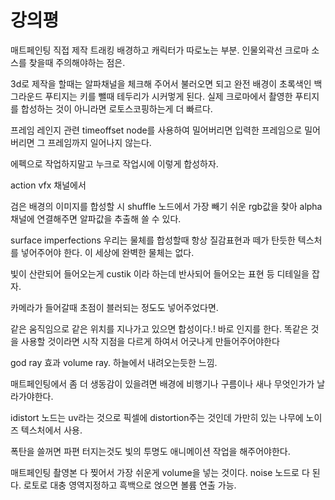 # 강의평

매트페인팅 직접 제작
트래킹 배경하고 캐릭터가 따로노는 부분.
인물외곽선
크로마 소스를 찾을때 주의해야하는 점은.

3d로 제작을 할때는 알파채널을 체크해 주어서 불러오면 되고
완전 배경이 초록색인 백그라운드 푸티지는 키를 뺄때 테두리가 시커멓게 된다.
실제 크로마에서 촬영한 푸티지를 합성하는 것이 아니라면 로토스코핑하는게 더 빠르다.

프레임 레인지 관련
timeoffset node를 사용하여 밀어버리면
입력한 프레임으로 밀어버리면 그 프레임까지 일어나지 않는다.

에펙으로 작업하지말고 누크로 작업시에 이렇게 합성하자.

action vfx 채널에서 

검은 배경의 이미지를 합성할 시 shuffle 노드에서 가장 빼기 쉬운 rgb값을 찾아
alpha채널에 연결해주면 알파값을 추출해 쓸 수 있다.

surface imperfections
우리는 물체를 합성할때 항상 질감표현과 떼가 탄듯한 텍스처를 넣어주어야 한다.
이 세상에 완벽한 물체는 없다.

빛이 산란되어 들어오는게 custik 이라 하는데 반사되어 들어오는 표현 등 디테일을 잡자.

카메라가 들어갈때 초점이 블러되는 정도도 넣어주었다면.

같은 움직임으로 같은 위치를 지나가고 있으면 합성이다.! 바로 인지를 한다.
똑같은 것을 사용할 것이라면 시작 지점을 다르게 하여서 어긋나게 만들어주어야한다

god ray 효과 volume ray.
하늘에서 내려오는듯한 느낌.

매트페인팅에서 좀 더 생동감이 있을려면 배경에 비행기나 구름이나 새나 무엇인가가 날라가야한다.

idistort 노드는 uv라는 것으로 픽셀에 distortion주는 것인데 가만히 있는 나무에
노이즈 텍스처에서 사용.

폭탄을 쓸꺼면 파편 터지는것도 빛의 투명도 애니메이션 작업을 해주어야한다. 

매트페인팅 촬영본 다 찢어서 가장 쉬운게 volume을 넣는 것이다.
noise 노드로 다 된다. 로토로 대충 영역지정하고 흑백으로 얹으면 볼륨 연출 가능.
